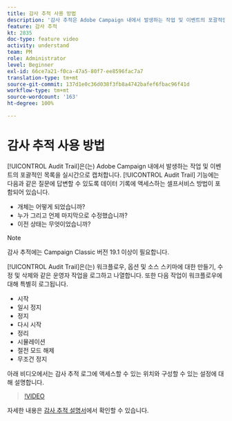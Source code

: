```yaml
---
title: 감사 추적 사용 방법
description: '감사 추적은 Adobe Campaign 내에서 발생하는 작업 및 이벤트의 포괄적인 목록을 실시간으로 캡처합니다. '
feature: 감사 추적
kt: 2835
doc-type: feature video
activity: understand
team: PM
role: Administrator
level: Beginner
exl-id: 66ce7a21-f0ca-47a5-80f7-ee8596fac7a7
translation-type: tm+mt
source-git-commit: 137d1e0c36d038f3fb8a4742bafef6fbac96f41d
workflow-type: tm+mt
source-wordcount: '163'
ht-degree: 100%

---
```


# 감사 추적 사용 방법

[!UICONTROL Audit Trail]은(는) Adobe Campaign 내에서 발생하는 작업 및 이벤트의 포괄적인 목록을 실시간으로 캡처합니다. [!UICONTROL Audit Trail] 기능에는 다음과 같은 질문에 답변할 수 있도록 데이터 기록에 액세스하는 셀프서비스 방법이 포함되어 있습니다.

* 개체는 어떻게 되었습니까?
* 누가 그리고 언제 마지막으로 수정했습니까?
* 이전 상태는 무엇이었습니까?

>[!NOTE]
>
>감사 추적에는 Campaign Classic 버전 19.1 이상이 필요합니다.

[!UICONTROL Audit Trail]은(는) 워크플로우, 옵션 및 소스 스키마에 대한 만들기, 수정 및 삭제와 같은 운영자 작업을 로그하고 나열합니다. 또한 다음 작업이 워크플로우에 대해 특별히 로그됩니다.

* 시작
* 일시 정지
* 정지
* 다시 시작
* 정리
* 시뮬레이션
* 절전 모드 해제
* 무조건 정지

아래 비디오에서는 감사 추적 로그에 액세스할 수 있는 위치와 구성할 수 있는 설정에 대해 설명합니다.

>[!VIDEO](https://video.tv.adobe.com/v/27425?quality=12)

자세한 내용은 [감사 추적 설명서](https://docs.adobe.com/content/help/ko-KR/campaign-classic/using/monitoring-campaign-classic/production-procedures/audit-trail.html)에서 확인할 수 있습니다.
